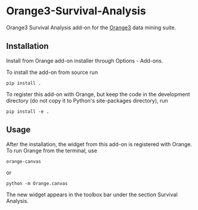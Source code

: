 Orange3-Survival-Analysis
=========================

Orange3 Survival Analysis add-on for the [Orange3](http://orange.biolab.si) 
data mining suite.

Installation
------------
Install from Orange add-on installer through Options - Add-ons.

To install the add-on from source run

    pip install .

To register this add-on with Orange, but keep the code in the development directory (do not copy it to 
Python's site-packages directory), run

    pip install -e .

Usage
-----

After the installation, the widget from this add-on is registered with Orange. To run Orange from the terminal,
use

    orange-canvas

or

    python -m Orange.canvas

The new widget appears in the toolbox bar under the section Survival Analysis.
